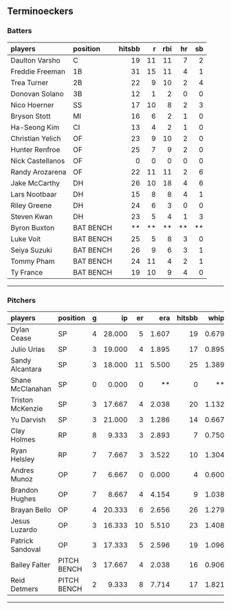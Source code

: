 ## Terminoeckers

### Batters

 
|players          |position  | hitsbb|  r| rbi| hr| sb| 
|:----------------|:---------|------:|--:|---:|--:|--:| 
|Daulton Varsho   |C         |     19| 11|  11|  7|  2| 
|Freddie Freeman  |1B        |     31| 15|  11|  4|  1| 
|Trea Turner      |2B        |     22|  9|  10|  2|  4| 
|Donovan Solano   |3B        |     12|  1|   2|  0|  0| 
|Nico Hoerner     |SS        |     17| 10|   8|  2|  3| 
|Bryson Stott     |MI        |     16|  6|   2|  1|  0| 
|Ha-Seong Kim     |CI        |     13|  4|   2|  1|  0| 
|Christian Yelich |OF        |     23|  9|  10|  2|  0| 
|Hunter Renfroe   |OF        |     25|  7|   9|  2|  0| 
|Nick Castellanos |OF        |      0|  0|   0|  0|  0| 
|Randy Arozarena  |OF        |     22| 11|  11|  2|  6| 
|Jake McCarthy    |DH        |     26| 10|  18|  4|  6| 
|Lars Nootbaar    |DH        |     15|  8|   8|  4|  1| 
|Riley Greene     |DH        |     24|  6|   3|  0|  0| 
|Steven Kwan      |DH        |     23|  5|   4|  1|  3| 
|Byron Buxton     |BAT BENCH |     **| **|  **| **| **| 
|Luke Voit        |BAT BENCH |     25|  5|   8|  3|  0| 
|Seiya Suzuki     |BAT BENCH |     26|  9|   6|  3|  1| 
|Tommy Pham       |BAT BENCH |     24| 11|   4|  2|  1| 
|Ty France        |BAT BENCH |     19| 10|   9|  4|  0| 

* * *

### Pitchers

 
|players          |position    |  g|     ip| er|   era| hitsbb|  whip| so|  w| sv| 
|:----------------|:-----------|--:|------:|--:|-----:|------:|-----:|--:|--:|--:| 
|Dylan Cease      |SP          |  4| 28.000|  5| 1.607|     19| 0.679| 32|  2|  0| 
|Julio Urias      |SP          |  3| 19.000|  4| 1.895|     17| 0.895| 14|  3|  0| 
|Sandy Alcantara  |SP          |  3| 18.000| 11| 5.500|     25| 1.389| 14|  0|  0| 
|Shane McClanahan |SP          |  0|  0.000|  0|    **|      0|    **|  0|  0|  0| 
|Triston McKenzie |SP          |  3| 17.667|  4| 2.038|     20| 1.132| 17|  1|  0| 
|Yu Darvish       |SP          |  3| 21.000|  3| 1.286|     14| 0.667| 22|  3|  0| 
|Clay Holmes      |RP          |  8|  9.333|  3| 2.893|      7| 0.750| 10|  1|  3| 
|Ryan Helsley     |RP          |  7|  7.667|  3| 3.522|     10| 1.304| 10|  1|  5| 
|Andres Munoz     |OP          |  7|  6.667|  0| 0.000|      4| 0.600|  8|  0|  0| 
|Brandon Hughes   |OP          |  7|  8.667|  4| 4.154|      9| 1.038|  4|  0|  2| 
|Brayan Bello     |OP          |  4| 20.333|  6| 2.656|     26| 1.279| 20|  1|  0| 
|Jesus Luzardo    |OP          |  3| 16.333| 10| 5.510|     23| 1.408| 16|  0|  0| 
|Patrick Sandoval |OP          |  3| 17.333|  5| 2.596|     19| 1.096| 14|  1|  0| 
|Bailey Falter    |PITCH BENCH |  3| 17.667|  4| 2.038|     16| 0.906| 13|  3|  0| 
|Reid Detmers     |PITCH BENCH |  2|  9.333|  8| 7.714|     17| 1.821|  9|  0|  0| 


* * *


